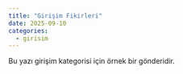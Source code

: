 ```yaml
---
title: "Girişim Fikirleri"
date: 2025-09-10
categories:
  - girisim
---
```

Bu yazı girişim kategorisi için örnek bir gönderidir.
